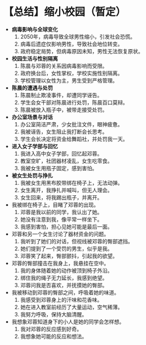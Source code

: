 # 【总结】缩小校园（暂定）

-   **病毒影响与全球变化**
    1.  2050年，病毒导致全球男性缩小，引发社会恐慌。
    2.  病毒后遗症仅影响男性，导致社会地位转变。
    3.  政府稳定局势，但病毒原因未知，男性无法恢复原状。
-   **校园生活与性别隔离**
    1.  陈晨与邓蓉的关系因病毒影响而受限。
    2.  政府换台后，女性掌权，学校实施性别隔离。
    3.  学校管理以女性为主，男生受到严格管理。
-   **陈晨的遭遇与处罚**
    1.  陈晨制止欺凌事件，却遭同学诬告。
    2.  学生会女干部对陈晨进行处罚，陈晨百口莫辩。
    3.  陈晨被放入瓶子中，被带走接受处罚。
-   **办公室场景与对话**
    1.  办公室简洁严肃，少女批注文件，眼神疲惫。
    2.  我被诬告，女生阻止我打断会长思考。
    3.  学生会长决定将资金给舞蹈社，并处罚我一天。
-   **进入女子学部与回忆**
    1.  我进入高中女子学部，回忆起邓蓉。
    2.  教室空旷，社团器材凌乱，女生吃零食。
    3.  我被女生用瓶子固定，感到害怕。
-   **被女生处罚与挣扎**
    1.  我被女生用黑布胶带绑在椅子上，无法动弹。
    2.  女生离开，我挣扎并喊叫，但无人理会。
    3.  女生回来，将我踢出瓶子，并离开。
-   我被绑在椅子上，目睹了邓蓉的出现。
    1.  邓蓉是我以前的同学，我认出了她。
    2.  她没有注意到我，像平常一样坐下。
    3.  我感到害怕，担心见她可能是最后一面。
-   邓蓉和另一个女生讨论了器材资金的问题。
    1.  我听到了她们的对话，但视线被邓蓉的臀部遮挡。
    2.  她们提到了一个受罚的男生，似乎是我。
    3.  邓蓉笑了起来，臀部颤抖，引起我的欲望。
-   邓蓉的臀部撞击在我身上，我悬挂在空中。
    1.  我的身体随着她的动作被顶到椅子外沿。
    2.  绑住我的绳子无力延长，我感到绝望。
    3.  邓蓉问我是否喜欢，并抚摸她的臀部。
-   我被移动到邓蓉的臀部之间，呼吸着她的味道。
    1.  我感受到邓蓉身上的汗味和花香味。
    2.  她在进入教室前经历了大量运动，空气稀薄。
    3.  我努力呼吸，保持大脑清醒。
-   我想象邓蓉知道身下的小人是她的同学会怎样想。
    1.  我对邓蓉的反应感到好奇。
    2.  我想象她可能的反应和想法。